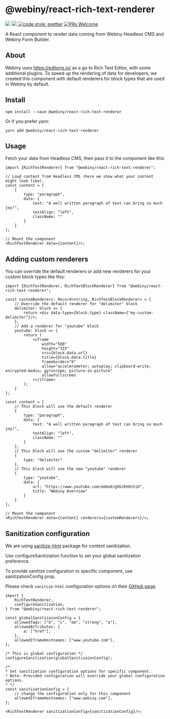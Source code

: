 # @webiny/react-rich-text-renderer

[![](https://img.shields.io/npm/dw/@webiny/react-rich-text-renderer.svg)](https://www.npmjs.com/package/@webiny/react-rich-text-renderer)
[![](https://img.shields.io/npm/v/@webiny/react-rich-text-renderer.svg)](https://www.npmjs.com/package/@webiny/react-rich-text-renderer)
[![code style: prettier](https://img.shields.io/badge/code_style-prettier-ff69b4.svg?style=flat-square)](https://github.com/prettier/prettier)
[![PRs Welcome](https://img.shields.io/badge/PRs-welcome-brightgreen.svg?style=flat-square)](http://makeapullrequest.com)

A React component to render data coming from Webiny Headless CMS and Webiny Form Builder.

## About

Webiny uses https://editorjs.io/ as a go to Rich Text Editor, with some additional plugins. To speed up the rendering of
data for developers, we created this component with default renderers for block types that are used in Webiny by
default.

## Install

```
npm install --save @webiny/react-rich-text-renderer
```

Or if you prefer yarn:

```
yarn add @webiny/react-rich-text-renderer
```

## Usage

Fetch your data from Headless CMS, then pass it to the component like this:

```tsx
import {RichTextRenderer} from "@webiny/react-rich-text-renderer";

// Load content from Headless CMS (here we show what your content might look like).
const content = [
    {
        type: "paragraph",
        data: {
            text: "A well written paragraph of text can bring so much joy!",
            textAlign: "left",
            className: ""
        }
    }
];

// Mount the component
<RichTextRenderer data={content}/>;
```

## Adding custom renderers

You can override the default renderers or add new renderers for your custom block types like this:

```tsx
import {RichTextRenderer, RichTextBlockRenderer} from "@webiny/react-rich-text-renderer";

const customRenderers: Record<string, RichTextBlockRenderer> = {
    // Override the default renderer for "delimiter" block
    delimiter: block => {
        return <div data-type={block.type} className={"my-custom-delimiter"}/>;
    },
    // Add a renderer for "youtube" block
    youtube: block => {
        return (
            <iframe
                width="560"
                height="315"
                src={block.data.url}
                title={block.data.title}
                frameborder="0"
                allow="accelerometer; autoplay; clipboard-write; encrypted-media; gyroscope; picture-in-picture"
                allowfullscreen
            ></iframe>
        );
    }
};

const content = [
    // This block will use the default renderer
    {
        type: "paragraph",
        data: {
            text: "A well written paragraph of text can bring so much joy!",
            textAlign: "left",
            className: ""
        }
    },
    // This block will use the custom "delimiter" renderer
    {
        type: "delimiter"
    },
    // This block will use the new "youtube" renderer
    {
        type: "youtube",
        data: {
            url: "https://www.youtube.com/embed/gOGJKHXntiU",
            title: "Webiny Overview"
        }
    }
];

// Mount the component
<RichTextRenderer data={content} renderers={customRenderers}/>;
```

## Sanitization configuration

We are using [sanitize-html](https://www.npmjs.com/package/sanitize-html) package for content sanitization.

Use configureSanitization function to set your global sanitization preference.

To provide sanitize configuration to specific component, use sanitizationConfig prop.

Please check `sanitize-html` configuration options on
their [GitHub page](https://github.com/apostrophecms/sanitize-html).

```tsx
import {
    RichTextRenderer,
    configureSanitization,
} from "@webiny/react-rich-text-renderer";

const globalSanitizaionConfig = {
    allowedTags: ["b", "i", "em", "strong", "a"],
    allowedAttributes: {
        a: ["href"],
    },
    allowedIframeHostnames: ["www.youtube.com"],
};

/* This is global configuration */
configureSanitization(globalSanitizaionConfig);

/*
* Set sanitization configuration options for specific component. 
* Note: Provided configuration will override your global configuration options.
* */
const sanitizationConfig = {
    // change the configuration only for this component
    allowedIframeHostnames: ["www.webiny.com"],
};

<RichTextRenderer sanitizationConfig={sanitizationConfig}/>;
```
